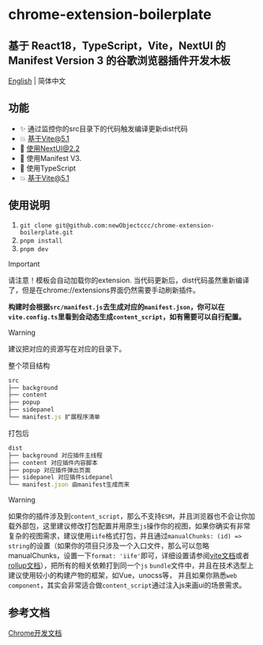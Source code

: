 # chrome-extension-boilerplate

## 基于 React18，TypeScript，Vite，NextUI 的 Manifest Version 3 的谷歌浏览器插件开发木板

[English](https://github.com/newObjectccc/chrome-extension-boilerplate) | 简体中文

## 功能

- ✨ 通过监控你的src目录下的代码触发编译更新dist代码
- 💥 基于Vite@5.1
- 💫 使用NextUI@2.2
- 🧨 使用Manifest V3.
- 💖 使用TypeScript
- 💥 基于Vite@5.1

## 使用说明

1. ```git clone git@github.com:newObjectccc/chrome-extension-boilerplate.git```
2. ```pnpm install```
3. ```pnpm dev```

> [!important]
> 请注意！模板会自动加载你的extension. 当代码更新后，dist代码虽然重新编译了，但是在chrome://extensions界面仍然需要手动刷新插件。

**构建时会根据`src/manifest.js`去生成对应的`manifest.json`，你可以在`vite.config.ts`里看到会动态生成`content_script`，如有需要可以自行配置。**

> [!warning]
> 建议把对应的资源写在对应的目录下。

整个项目结构

```js
src
├── background 
├── content 
├── popup 
├── sidepanel 
└── manifest.js 扩展程序清单
```

打包后

```js
dist
├── background 对应插件主线程
├── content 对应插件内容脚本
├── popup 对应插件弹出页面
├── sidepanel 对应插件sidepanel
└── manifest.json 由manifest生成而来
```

> [!warning]
> 如果你的插件涉及到`content_script`，那么不支持`ESM`，并且浏览器也不会让你加载外部包，这里建议修改打包配置并用原生`js`操作你的视图，如果你确实有非常复杂的视图需求，建议使用`iife`格式打包，并且通过`manualChunks: (id) => string`的设置（如果你的项目只涉及一个入口文件，那么可以忽略manualChunks，设置一下`format: 'iife'`即可，详细设置请参阅[vite文档](https://vitejs.dev/guide/build.html#chunking-strategy)或者[rollup文档](https://rollupjs.org/configuration-options/#output-manualchunks)），把所有的相关依赖打到同一个`js` `bundle`文件中，并且在技术选型上建议使用较小的构建产物的框架，如Vue，unocss等， 并且如果你熟悉`web component`，其实会非常适合做`content_script`通过注入js来画ui的场景需求。

## 参考文档

[Chrome开发文档](https://developer.chrome.com/docs?hl=zh-cn)

